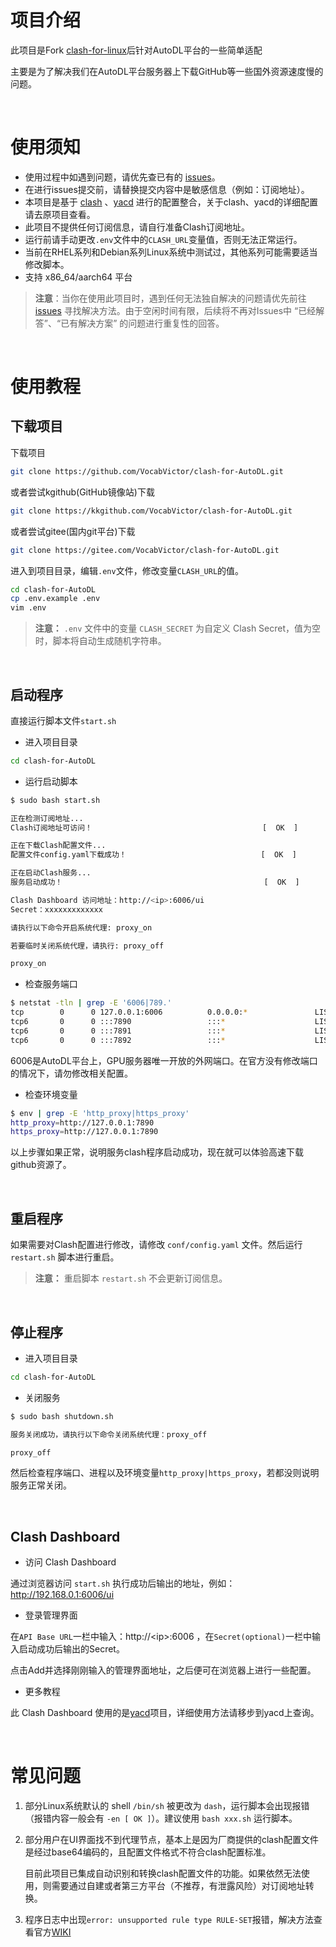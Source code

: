 # 项目介绍

此项目是Fork [clash-for-linux](https://github.com/wanhebin/clash-for-linux)后针对AutoDL平台的一些简单适配

主要是为了解决我们在AutoDL平台服务器上下载GitHub等一些国外资源速度慢的问题。

<br>

# 使用须知

- 使用过程中如遇到问题，请优先查已有的 [issues](https://github.com/VocabVictor/clash-forAutoDL/issues)。
- 在进行issues提交前，请替换提交内容中是敏感信息（例如：订阅地址）。
- 本项目是基于 [clash](https://github.com/Dreamacro/clash) 、[yacd](https://github.com/haishanh/yacd) 进行的配置整合，关于clash、yacd的详细配置请去原项目查看。
- 此项目不提供任何订阅信息，请自行准备Clash订阅地址。
- 运行前请手动更改`.env`文件中的`CLASH_URL`变量值，否则无法正常运行。
- 当前在RHEL系列和Debian系列Linux系统中测试过，其他系列可能需要适当修改脚本。
- 支持 x86_64/aarch64 平台

> **注意**：当你在使用此项目时，遇到任何无法独自解决的问题请优先前往 [issues](https://github.com/VocabVictor/clash-forAutoDL/issues) 寻找解决方法。由于空闲时间有限，后续将不再对Issues中 “已经解答”、“已有解决方案” 的问题进行重复性的回答。

<br>

# 使用教程

## 下载项目

下载项目

```bash
git clone https://github.com/VocabVictor/clash-for-AutoDL.git
```

或者尝试kgithub(GitHub镜像站)下载

```bash
git clone https://kkgithub.com/VocabVictor/clash-for-AutoDL.git
```

或者尝试gitee(国内git平台)下载

```bash
git clone https://gitee.com/VocabVictor/clash-for-AutoDL.git
```

进入到项目目录，编辑`.env`文件，修改变量`CLASH_URL`的值。

```bash
cd clash-for-AutoDL
cp .env.example .env
vim .env
```

> **注意：** `.env` 文件中的变量 `CLASH_SECRET` 为自定义 Clash Secret，值为空时，脚本将自动生成随机字符串。

<br>

## 启动程序

直接运行脚本文件`start.sh`

- 进入项目目录

```bash
cd clash-for-AutoDL
```

- 运行启动脚本

```bash
$ sudo bash start.sh

正在检测订阅地址...
Clash订阅地址可访问！                                      [  OK  ]

正在下载Clash配置文件...
配置文件config.yaml下载成功！                              [  OK  ]

正在启动Clash服务...
服务启动成功！                                             [  OK  ]

Clash Dashboard 访问地址：http://<ip>:6006/ui
Secret：xxxxxxxxxxxxx

请执行以下命令开启系统代理: proxy_on

若要临时关闭系统代理，请执行: proxy_off

```

```bash
proxy_on
```

- 检查服务端口

```bash
$ netstat -tln | grep -E '6006|789.'
tcp        0      0 127.0.0.1:6006          0.0.0.0:*               LISTEN     
tcp6       0      0 :::7890                 :::*                    LISTEN     
tcp6       0      0 :::7891                 :::*                    LISTEN     
tcp6       0      0 :::7892                 :::*                    LISTEN
```

6006是AutoDL平台上，GPU服务器唯一开放的外网端口。在官方没有修改端口的情况下，请勿修改相关配置。

- 检查环境变量

```bash
$ env | grep -E 'http_proxy|https_proxy'
http_proxy=http://127.0.0.1:7890
https_proxy=http://127.0.0.1:7890
```

以上步骤如果正常，说明服务clash程序启动成功，现在就可以体验高速下载github资源了。

<br>

## 重启程序

如果需要对Clash配置进行修改，请修改 `conf/config.yaml` 文件。然后运行 `restart.sh` 脚本进行重启。

> **注意：**
> 重启脚本 `restart.sh` 不会更新订阅信息。

<br>

## 停止程序

- 进入项目目录

```bash
cd clash-for-AutoDL
```

- 关闭服务

```bash
$ sudo bash shutdown.sh

服务关闭成功，请执行以下命令关闭系统代理：proxy_off

```

```bash
proxy_off
```

然后检查程序端口、进程以及环境变量`http_proxy|https_proxy`，若都没则说明服务正常关闭。

<br>

## Clash Dashboard

- 访问 Clash Dashboard

通过浏览器访问 `start.sh` 执行成功后输出的地址，例如：<http://192.168.0.1:6006/ui>

- 登录管理界面

在`API Base URL`一栏中输入：http://\<ip\>:6006 ，在`Secret(optional)`一栏中输入启动成功后输出的Secret。

点击Add并选择刚刚输入的管理界面地址，之后便可在浏览器上进行一些配置。

- 更多教程

此 Clash Dashboard 使用的是[yacd](https://github.com/haishanh/yacd)项目，详细使用方法请移步到yacd上查询。

<br>

# 常见问题

1. 部分Linux系统默认的 shell `/bin/sh` 被更改为 `dash`，运行脚本会出现报错（报错内容一般会有 `-en [ OK ]`）。建议使用 `bash xxx.sh` 运行脚本。

2. 部分用户在UI界面找不到代理节点，基本上是因为厂商提供的clash配置文件是经过base64编码的，且配置文件格式不符合clash配置标准。

   目前此项目已集成自动识别和转换clash配置文件的功能。如果依然无法使用，则需要通过自建或者第三方平台（不推荐，有泄露风险）对订阅地址转换。

3. 程序日志中出现`error: unsupported rule type RULE-SET`报错，解决方法查看官方[WIKI](https://github.com/Dreamacro/clash/wiki/FAQ#error-unsupported-rule-type-rule-set)
